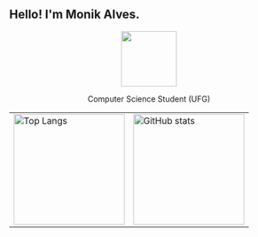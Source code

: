 ## Hello! I'm Monik Alves.


<div id="intro-img" align="center">
    <a href="#"><img src="https://exbxwvxqlnbphyieygiz.supabase.co/storage/v1/object/sign/Emojis/typing.gif?token=eyJhbGciOiJIUzI1NiIsInR5cCI6IkpXVCJ9.eyJ1cmwiOiJFbW9qaXMvdHlwaW5nLmdpZiIsImlhdCI6MTcyMjU0MTMxMCwiZXhwIjoxNzU0MDc3MzEwfQ.14D2cSlZ8yqLD_TE9BIqUmNjsBYT7g8QvWgaVrQ97zQ&t=2024-08-01T19%3A41%3A49.071Z" width=100>        </a>
  <p>Computer Science Student (UFG)</p>
</div>


<table align="center">
  <tr>
    <td>
      <img src="https://github-readme-stats.vercel.app/api/top-langs/?username=MonikAlves&layout=compact&theme=tokyonight&hide=makefile&count_private=true" alt="Top Langs" height="200" style="border: none;"/>
    </td>
    <td>
       <img src="https://github-readme-stats.vercel.app/api?username=MonikAlves&theme=tokyonight&hide=stars&show_icons=true&count_private=true" alt="GitHub stats" height="200" style="border: none;"/>
    </td>
  </tr>
</table>
